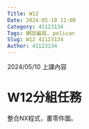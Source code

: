 ```yaml
---
Title: W12
Date: 2024-05-10 11:00
Category: 41123134
Tags: 網誌編寫, pelican
Slug: W12 41123134
Author: 41123134
---
```


2024/05/10 上課內容

<!-- PELICAN_END_SUMMARY -->

# W12分組任務
整合NX程式，畫零件圖。